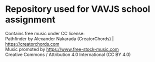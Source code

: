 # Repository used for VAVJS school assignment
Contains free music under CC license:<br />
Pathfinder by Alexander Nakarada (CreatorChords) | https://creatorchords.com<br />
Music promoted by https://www.free-stock-music.com<br />
Creative Commons / Attribution 4.0 International (CC BY 4.0) <br />
